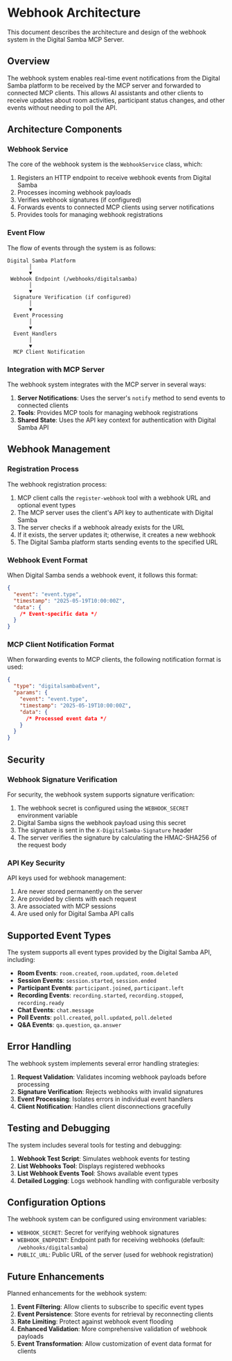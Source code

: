 # Webhook Architecture

This document describes the architecture and design of the webhook system in the Digital Samba MCP Server.

## Overview

The webhook system enables real-time event notifications from the Digital Samba platform to be received by the MCP server and forwarded to connected MCP clients. This allows AI assistants and other clients to receive updates about room activities, participant status changes, and other events without needing to poll the API.

## Architecture Components

### Webhook Service

The core of the webhook system is the `WebhookService` class, which:

1. Registers an HTTP endpoint to receive webhook events from Digital Samba
2. Processes incoming webhook payloads
3. Verifies webhook signatures (if configured)
4. Forwards events to connected MCP clients using server notifications
5. Provides tools for managing webhook registrations

### Event Flow

The flow of events through the system is as follows:

```
Digital Samba Platform
       │
       ▼
 Webhook Endpoint (/webhooks/digitalsamba)
       │
       ▼
  Signature Verification (if configured)
       │
       ▼
  Event Processing
       │
       ▼
  Event Handlers
       │
       ▼
  MCP Client Notification
```

### Integration with MCP Server

The webhook system integrates with the MCP server in several ways:

1. **Server Notifications**: Uses the server's `notify` method to send events to connected clients
2. **Tools**: Provides MCP tools for managing webhook registrations
3. **Shared State**: Uses the API key context for authentication with Digital Samba API

## Webhook Management

### Registration Process

The webhook registration process:

1. MCP client calls the `register-webhook` tool with a webhook URL and optional event types
2. The MCP server uses the client's API key to authenticate with Digital Samba
3. The server checks if a webhook already exists for the URL
4. If it exists, the server updates it; otherwise, it creates a new webhook
5. The Digital Samba platform starts sending events to the specified URL

### Webhook Event Format

When Digital Samba sends a webhook event, it follows this format:

```json
{
  "event": "event.type",
  "timestamp": "2025-05-19T10:00:00Z",
  "data": {
    /* Event-specific data */
  }
}
```

### MCP Client Notification Format

When forwarding events to MCP clients, the following notification format is used:

```json
{
  "type": "digitalsambaEvent",
  "params": {
    "event": "event.type",
    "timestamp": "2025-05-19T10:00:00Z",
    "data": {
      /* Processed event data */
    }
  }
}
```

## Security

### Webhook Signature Verification

For security, the webhook system supports signature verification:

1. The webhook secret is configured using the `WEBHOOK_SECRET` environment variable
2. Digital Samba signs the webhook payload using this secret
3. The signature is sent in the `X-DigitalSamba-Signature` header
4. The server verifies the signature by calculating the HMAC-SHA256 of the request body

### API Key Security

API keys used for webhook management:

1. Are never stored permanently on the server
2. Are provided by clients with each request
3. Are associated with MCP sessions
4. Are used only for Digital Samba API calls

## Supported Event Types

The system supports all event types provided by the Digital Samba API, including:

- **Room Events**: `room.created`, `room.updated`, `room.deleted`
- **Session Events**: `session.started`, `session.ended`
- **Participant Events**: `participant.joined`, `participant.left`
- **Recording Events**: `recording.started`, `recording.stopped`, `recording.ready`
- **Chat Events**: `chat.message`
- **Poll Events**: `poll.created`, `poll.updated`, `poll.deleted`
- **Q&A Events**: `qa.question`, `qa.answer`

## Error Handling

The webhook system implements several error handling strategies:

1. **Request Validation**: Validates incoming webhook payloads before processing
2. **Signature Verification**: Rejects webhooks with invalid signatures
3. **Event Processing**: Isolates errors in individual event handlers
4. **Client Notification**: Handles client disconnections gracefully

## Testing and Debugging

The system includes several tools for testing and debugging:

1. **Webhook Test Script**: Simulates webhook events for testing
2. **List Webhooks Tool**: Displays registered webhooks
3. **List Webhook Events Tool**: Shows available event types
4. **Detailed Logging**: Logs webhook handling with configurable verbosity

## Configuration Options

The webhook system can be configured using environment variables:

- `WEBHOOK_SECRET`: Secret for verifying webhook signatures
- `WEBHOOK_ENDPOINT`: Endpoint path for receiving webhooks (default: `/webhooks/digitalsamba`)
- `PUBLIC_URL`: Public URL of the server (used for webhook registration)

## Future Enhancements

Planned enhancements for the webhook system:

1. **Event Filtering**: Allow clients to subscribe to specific event types
2. **Event Persistence**: Store events for retrieval by reconnecting clients
3. **Rate Limiting**: Protect against webhook event flooding
4. **Enhanced Validation**: More comprehensive validation of webhook payloads
5. **Event Transformation**: Allow customization of event data format for clients